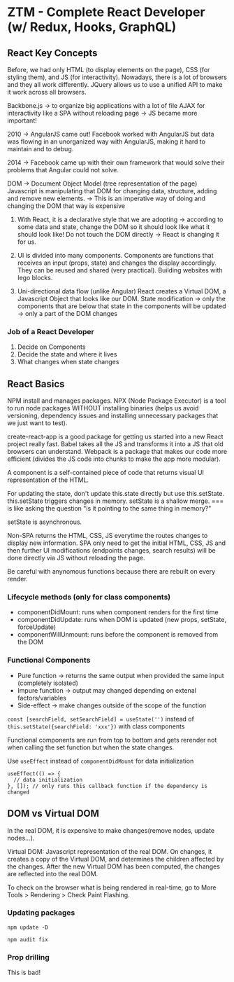 # ZTM - Complete React Developer (w/ Redux, Hooks, GraphQL)

## React Key Concepts
Before, we had only HTML (to display elements on the page), CSS (for styling them), and JS (for interactivity).
Nowadays, there is a lot of browsers and they all work differently. JQuery allows us to use a unified API to make it work across all browsers.

Backbone.js -> to organize big applications with a lot of file
AJAX for interactivity like a SPA without reloading page -> JS became more important!

2010 -> AngularJS came out!
Facebook worked with AngularJS but data was flowing in an unorganized way with AngularJS, making it hard to maintain and to debug.

2014 -> Facebook came up with their own framework that would solve their problems that Angular could not solve.

DOM -> Document Object Model (tree representation of the page)
Javascript is manipulating that DOM for changing data, structure, adding and remove new elements. 
-> This is an imperative way of doing and changing the DOM that way is expensive

1. With React, it is a declarative style that we are adopting -> according to some data and state, change the DOM so it should look like what it should look like!
  Do not touch the DOM directly -> React is changing it for us.

2. UI is divided into many components.
  Components are functions that receives an input (props, state) and changes the display accordingly.
  They can be reused and shared (very practical). Building websites with lego blocks.

3. Uni-directional data flow (unlike Angular)
  React creates a Virtual DOM, a Javascript Object that looks like our DOM.
  State modification -> only the components that are below that state in the components will be updated -> only a part of the DOM changes 

### Job of a React Developer
1. Decide on Components
2. Decide the state and where it lives
3. What changes when state changes

## React Basics

NPM install and manages packages. 
NPX (Node Package Executor) is a tool to run node packages WITHOUT installing binaries (helps us avoid versioning, dependency issues and installing unnecessary packages that we just want to test).

create-react-app is a good package for getting us started into a new React project really fast.
Babel takes all the JS and transforms it into a JS that old browsers can understand.
Webpack is a package that makes our code more efficient (divides the JS code into chunks to make the app more modular).

A component is a self-contained piece of code that returns visual UI representation of the HTML.

For updating the state, don't update this.state directly but use this.setState. this.setState triggers changes in memory.
setState is a shallow merge.
=== is like asking the question "is it pointing to the same thing in memory?"

setState is asynchronous.

Non-SPA returns the HTML, CSS, JS everytime the routes changes to display new information.
SPA only need to get the initial HTML, CSS, JS and then further UI modifications (endpoints changes, search results) will be done directly via JS without reloading the page.

Be careful with anynomous functions because there are rebuilt on every render.

### Lifecycle methods (only for class components)
- componentDidMount: runs when component renders for the first time
- componentDidUpdate: runs when DOM is updated (new props, setState, forceUpdate)
- componentWillUnmount: runs before the component is removed from the DOM

### Functional Components
- Pure function -> returns the same output when provided the same input (completely isolated)
- Impure function -> output may changed depending on extenal factors/variables
- Side-effect -> make changes outside of the scope of the function

`const [searchField, setSearchField] = useState('')` instead of `this.setState({searchField: 'xxx'})`  with class components

Functional components are run from top to bottom and gets rerender not when calling the set function but when the state changes.

Use `useEffect` instead of `componentDidMount` for data initialization

```
useEffect(() => {
  // data initialization
}, []); // only runs this callback function if the dependency is changed
```

## DOM vs Virtual DOM 
In the real DOM, it is expensive to make changes(remove nodes, update nodes...).

Virtual DOM: Javascript representation of the real DOM.
On changes, it creates a copy of the Virtual DOM, and determines the children affected by the changes.
After the new Virtual DOM has been computed, the changes are reflected into the real DOM. 

To check on the browser what is being rendered in real-time, go to More Tools > Rendering > Check Paint Flashing.

### Updating packages
```
npm update -D

npm audit fix
```

### Prop drilling
This is bad!